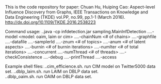 This is the code repository for paper:
Chuan Hu, Huiping Cao: Aspect-level Influence Discovery from Graphs, IEEE Transactions on Knowledge and Data Engineering (TKDE) vol.PP, no.99, pp.1-1 (March 2016). http://dx.doi.org/10.1109/TKDE.2016.2538223

Command usage:
..java -cp infdetection.jar sampling.MainInfDetection 
....-model <model: oaim, laim or cim> 
....-chainNum <# of chains> 
....-graphfile <path to graph file>
....-datafile <path to object profile data file>
....-samplerId <sampler id>
....-znum <# of topics>
....-anum <# of latent aspects>
....-burnin <# of burnin iterations>
....-numIter <# of total iterations>
....-concurrent <y or n. indicate parallel Gibbs sampling or not> 
....-numThread <# of threads>
....-checkConsistence <y or n. whether check consistence of counts. mainly used in debug> 
....-debug <y or n. debug on sampling process>
....-printThread <y or n. whether print thread running time details>
....-access <iterator or index>

Example shell files:
..cim_efficience.sh. run CIM model on Twitter5000 data set.
..dblp_laim.sh. run LAIM on DBLP data set.  
..dblp_oaim.sh. run OAIM on DBLP data set.
